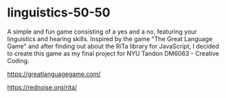 # linguistics-50-50
A simple and fun game consisting of a yes and a no, featuring your linguistics and hearing skills. Inspired by the game "The Great Language Game" and after finding out about the RiTa library for JavaScript, I decided to create this game as my final project for NYU Tandon DM6063 - Creative Coding.

https://greatlanguagegame.com/

https://rednoise.org/rita/
